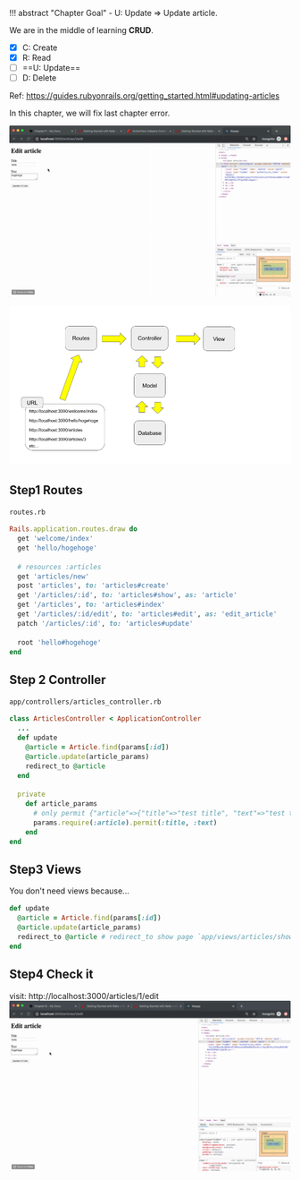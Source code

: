 !!! abstract "Chapter Goal"
    - U: Update => Update article.


We are in the middle of learning **CRUD**.

* [x] C: Create
* [x] R: Read
* [ ] ==U: Update==
* [ ] D: Delete

Ref: https://guides.rubyonrails.org/getting_started.html#updating-articles

In this chapter, we will fix last chapter error.

![try-article-update.gif](../img/rails-guide-basics/try-article-update.gif)

![rails-flow-diagram.png](../img/rails-guide-basics/rails-flow-diagram.png)

## Step1 Routes
`routes.rb`
```ruby hl_lines="11"
Rails.application.routes.draw do
  get 'welcome/index'
  get 'hello/hogehoge'
  
  # resources :articles
  get 'articles/new'
  post 'articles', to: 'articles#create'
  get '/articles/:id', to: 'articles#show', as: 'article'
  get '/articles', to: 'articles#index'
  get '/articles/:id/edit', to: 'articles#edit', as: 'edit_article'
  patch '/articles/:id', to: 'articles#update'

  root 'hello#hogehoge'
end
```

## Step 2 Controller
`app/controllers/articles_controller.rb`
```ruby hl_lines="3 4 5 6 7 8 9"
class ArticlesController < ApplicationController
  ...
  def update
    @article = Article.find(params[:id])
    @article.update(article_params)
    redirect_to @article
  end
   
  private
    def article_params
      # only permit {"article"=>{"title"=>"test title", "text"=>"test text"}} like this
      params.require(:article).permit(:title, :text)
    end
end
```

## Step3 Views
You don't need views because...
```ruby
def update
  @article = Article.find(params[:id])
  @article.update(article_params)
  redirect_to @article # redirect_to show page `app/views/articles/show.html.erb`
end
```

## Step4 Check it
visit: http://localhost:3000/articles/1/edit
![check-update.gif](../img/rails-guide-basics/check-update.gif)